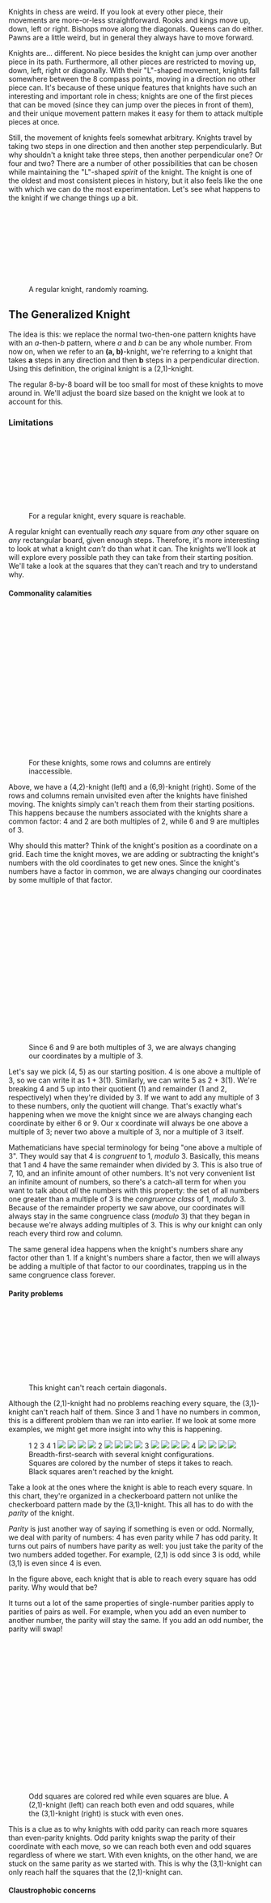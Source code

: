 Knights in chess are weird. If you look at every other piece, their movements are more-or-less straightforward.
Rooks and kings move up, down, left or right. Bishops move along the diagonals.
Queens can do either. Pawns are a little weird, but in general they always have to move forward. 

Knights are... different. No piece besides the knight can jump over another piece in its path. Furthermore, all other 
pieces are restricted to moving up, down, left, right or diagonally. With their "L"-shaped movement, knights fall somewhere between the 8 compass points, moving in a direction no other piece can. It's because of these unique features that knights have such an interesting and important role in chess; knights are one of the 
first pieces that can be moved (since they can jump over the pieces in front of them), and their unique 
movement pattern makes it easy for them to attack multiple pieces at once.

Still, the movement of knights feels somewhat arbitrary. Knights travel by taking two steps in one direction and then another step perpendicularly. But why shouldn't a knight take three steps, then another perpendicular one? Or four and two? There are a number of other possibilities that can be chosen while maintaining the "L"-shaped *spirit* of the knight. The knight is one of the oldest and most consistent pieces in history, but it also 
feels like the one with which we can do the most experimentation. Let's see what happens to the knight if 
we change things up a bit.

<figure>
<svg id='knight-intro-animation'></svg>
<figcaption>A regular knight, randomly roaming.</figcaption>
</figure>

## The Generalized Knight

The idea is this: we replace the normal two-then-one pattern knights have with an *a*-then-*b* pattern, where *a* and *b* can be any whole number. From now on, when we refer to an **(a, b)**-knight, we're referring to a knight that takes **a** steps 
in any direction and then **b** steps in a perpendicular direction. 
Using this definition, the original knight is a (2,1)-knight.

The regular 8-by-8 board will be too small for most of these knights to move around in. We'll adjust the board size based on the knight we look at to account for this.

### Limitations

<figure>
<svg id='2-1-knight-bfs'></svg>
<figcaption>For a regular knight, every square is reachable.</figcaption>
</figure>

A regular knight can eventually reach *any* square from *any* other square on *any* rectangular board, given enough steps.
Therefore, it's more interesting to look at what a knight *can't* do than what it can. The knights we'll look at will explore every possible path they can take from their starting position. We'll take a look at the squares that they can't reach and try to understand why.

#### Commonality calamities

<figure>
<svg id='common-4-2-knight-bfs'></svg>
<svg id='common-6-9-knight-bfs'></svg>
<figcaption>For these knights, some rows and columns are entirely inaccessible.</figcaption>
</figure>

Above, we have a (4,2)-knight (left) and a (6,9)-knight (right). Some of the rows and columns remain unvisited even after the knights have finished moving. The knights simply can't reach them from their starting positions. This happens because the numbers associated with the knights share a common factor: 4 and 2 are both multiples of 2, while 6 and 9 are multiples of 3. 

Why should this matter? Think of the knight's position as a coordinate on a grid. Each time the knight moves, we are adding or subtracting the knight's numbers with the old coordinates to get new ones. Since the knight's numbers have a factor in common, we are always changing our coordinates by some multiple of that factor.

<figure>
<div class='stacked-knight-graphics'>
<svg id='common-6-9-rw'></svg>
<svg id='common-6-9-rw-text'></svg>
</div>
<figcaption>Since 6 and 9 are both multiples of 3, we are always changing our coordinates by a multiple of 3.</figcaption>
</figure>

Let's say we pick (4, 5) as our starting position. 4 is one above a multiple of 3, so we can write it as 1 + 3(1). Similarly, we can write 5 as 2 + 3(1). We're breaking 4 and 5 up into their quotient (1) and remainder (1 and 2, respectively) when they're divided by 3. If we want to add any multiple of 3 to these numbers, only the quotient will change. That's exactly what's happening when we move the knight since we are always changing each coordinate by either 6 or 9. Our x coordinate will always be one above a multiple of 3; never two above a multiple of 3, nor a multiple of 3 itself. 

Mathematicians have special terminology for being "one above a multiple of 3". They would say that 4 is *congruent* to 1, *modulo* 3. Basically, this means that 1 and 4 have the same remainder when divided by 3. This is also true of 7, 10, and an infinite amount of other numbers. It's not very convenient list an infinite amount of numbers, so there's a catch-all term for when you want to talk about *all* the numbers with this property: the set of all numbers one greater than a multiple of 3 is the *congruence class* of 1, *modulo* 3. Because of the remainder property we saw above, our coordinates will always stay in the same congruence class (*modulo* 3) that they began in because we're always adding multiples of 3. This is why our knight can only reach every third row and column.

The same general idea happens when the knight's numbers share any factor other than 1. If a knight's numbers share a factor, then we will always be adding a multiple of that factor to our coordinates, trapping us in the same congruence class forever.

#### Parity problems

<figure>
<svg id='parity-3-1-knight-bfs'></svg>
<figcaption>This knight can't reach certain diagonals.</figcaption>
</figure>

Although the (2,1)-knight had no problems reaching every square, the (3,1)-knight can't reach half of them. Since 3 and 1 have no numbers in common, this is a different problem than we ran into earlier. If we look at some more examples, we might get more insight into why this is happening. 

<figure>
<div id='parity-grid'>
    <span></span>
    <span>1</span>
    <span>2</span>
    <span>3</span>
    <span>4</span>
    <span></span>
    <span>1</span>
    <img src="/images/knight/1-1.png"></img>
    <img src="/images/knight/1-2.png"></img>
    <img src="/images/knight/1-3.png"></img>
    <img src="/images/knight/1-4.png"></img>
    <span></span>
    <span>2</span>
    <img src="/images/knight/1-2.png"></img>
    <img src="/images/knight/2-2.png"></img>
    <img src="/images/knight/2-3.png"></img>
    <img src="/images/knight/2-4.png"></img>
    <span></span>
    <span>3</span>
    <img src="/images/knight/1-3.png"></img>
    <img src="/images/knight/2-3.png"></img>
    <img src="/images/knight/3-3.png"></img>
    <img src="/images/knight/3-4.png"></img>
    <span></span>
    <span>4</span>
    <img src="/images/knight/1-4.png"></img>
    <img src="/images/knight/2-4.png"></img>
    <img src="/images/knight/3-4.png"></img>
    <img src="/images/knight/4-4.png"></img>
    <span></span>
</div>
<figcaption>Breadth-first-search with several knight configurations. Squares are colored by the number of steps it takes to reach. Black squares aren't reached by the knight.</figcaption>
</figure>

Take a look at the ones where the knight is able to reach every square. In this chart, they're organized in a checkerboard pattern not unlike the checkerboard pattern made by the (3,1)-knight. This all has to do with the *parity* of the knight.

*Parity* is just another way of saying if something is even or odd. Normally, we deal with parity of numbers: 4 has even parity while 7 has odd parity. It turns out pairs of numbers have parity as well: you just take the parity of the two numbers added together. For example, (2,1) is odd since 3 is odd, while (3,1) is even since 4 is even.

In the figure above, each knight that is able to reach every square has odd parity. Why would that be?

It turns out a lot of the same properties of single-number parities apply to parities of pairs as well. For example, when you add an even number to another number, the parity will stay the same. If you add an odd number, the parity will swap!

<figure>
<svg id='parity-2-1-rw'></svg>
<svg id='parity-3-1-rw'></svg>
<figcaption>Odd squares are colored red while even squares are blue. A (2,1)-knight (left) can reach both even and odd squares, while the (3,1)-knight (right) is stuck with even ones.</figcaption>
</figure>

This is a clue as to why knights with odd parity can reach more squares than even-parity knights. Odd parity knights swap the parity of their coordinate with each move, so we can reach both even and odd squares regardless of where we start. With even knights, on the other hand, we are stuck on the same parity as we started with. This is why the (3,1)-knight can only reach half the squares that the (2,1)-knight can.

#### Claustrophobic concerns

<figure>
<svg id='5-2-knight-bfs'></svg>
<svg id='8-17-knight-bfs'></svg>
<figcaption>These knights have inaccessible squares in the middle.</figcaption>
</figure>

Everything we've talked about to this point would hold true regardless of the board size. But in some situations, we get interesting patterns if the knight is just a little too big for the board. In these cases, squares in the middle become impossible to reach because the knight can't maneuver tightly enough in the small spaces.

I don't have any insight for explaining when patterns like these will occur. If you have any ideas, let me know!

The animations are reminiscent of the [bouncing DVD logo](https://www.youtube.com/watch?v=QOtuX0jL85Y), though.

### Reaching every square

Generalizing knights thus far has been unsuccessful. Because many of our generalized knights are unable to reach some of the squares, they have been rendered much less useful on the chessboard. Only *(a,b)*-knights that meet a very specific set of criteria can reach every square:

- *a* and *b* must not share any factors
- *a + b* must be odd
- *a* and *b* can't be too big relative to the size of the board

However, it turns out a small tweak to the board itself will allow any of the limited knights we've discussed to reach any square.

#### When in doubt, take the modulus

The modulus operation is another name for the process of taking the remainder of one number divided by another. We've already talked a little bit about the modulus when we looked at knights that shared common factors. In that context, we saw how knights with common factors would miss some rows and columns because they were restricted to the same congruence class: the coordinates always had the same remainder when divided by the common factor.

The most common place to encounter the modulus outside of a math classroom is on a wall clock. If it's 10 o'clock and you wait 3 hours, it'll be 1 o'clock. We're taking the modulus with respect to 12 after we add 3 hours. After 12, the hours wrap back around to 1. Effectively, the modulus makes numbers wrap around to 0 in a cyclical manner.

We can also use the modulus in the context of the knight's coordinates. Instead of preventing the knight from moving past the board's boundary, what if we allowed the knight to wrap around to the other side of the board? To do so, we could first add the knight's coordinates, like before. To get the knight's final position, we can take the modulus of the resulting coordinates with respect to the board's size to ensure that the new coordinates are within the board's boundary. This has the effect of making the knight wrap around the board as it moves.

It's not immediately clear how the modulus will help us solve the problems we had with the knight. First, let's answer a simpler question from the 1D case: what happens if we repeatedly add 3 hours on a regular wall clock? It turns out we'll only see 4 different times. On the other hand, if our wall clock had 11 hours instead of 12, we would eventually see all the hours.

<figure>
<svg id='clock-12'></svg>
<svg id='clock-11'></svg>
<figcaption>Each step adds three hours to the time. On the left, the clock has 12 hours while the one on the right has 11. If the size of step we take shares factors with the modulus we use, we won't be able to reach some numbers.</figcaption>
</figure>

The difference between the two cases is that 12 and 3 share a common factor but 11 and 3 don't. This is similar to the common factor problem we saw earlier: sharing factors causes some numbers to be skipped. However, if we make sure that the number we take the modulus with doesn't share factors with our knight, we should be able to reach every square. By picking a prime number, like 11, we can guarantee that no knight will have a shared factor with it.

So long as the prime we pick is odd, we'll also solve our parity problem. Adding two even numbers can result in an odd number if the numbers we add are large enough to cause a wrap-around. Suppose we pick 7 for our modulus. Normally, 4 + 4 = 8, which is even as expected. However, 8 is congruent to 1 *modulo* 7, and 1 is an odd number. If we add 4 and 4 modulo 7, we actually get an odd result by adding even numbers. Before, we saw issues with even knights because there was no way of changing parities by adding even numbers. With the modulus, we now have a way of getting an odd number by adding two evens.

Finally, our spatial constraint problem should be solved as well, albeit for a less interesting reason: the modulus removes the boundaries at the edge of the board by allowing knights to wrap around to the other side. With no spatial constraints, the knight is able to reach every square on the board.

<figure>
<svg id='fix-4-2'></svg>
<svg id='fix-3-1'></svg>
<svg id='fix-5-2'></svg>
<figcaption>The same boards that gave us problems earlier, this time on a 7 by 7 grid using the modulus to compute coordinates. Since 7 is prime, we can reach every square with any knight we choose.</figcaption>
</figure>

It turns out the secret to unlocking the potential of a generalized knight is to extend our idea of the board as well. What we're left with doesn't very closely resemble chess, but it does generate some pretty pictures.

### Further reading

- [Tom7's chess](http://tom7.org/chess/): some awesome chess-related explorations that inspired me to write this post
- [Generalized knight’s tours on rectangular chessboards](https://core.ac.uk/download/pdf/82621071.pdf): more fun with generalized knights
- [Modular arithmetic](https://en.wikipedia.org/wiki/Modular_arithmetic): some more detailed mathematical explanations of modular arithmetic
- [Cryptonomicon, by Neal Stephenson](https://en.wikipedia.org/wiki/Cryptonomicon): excellent book that contains descriptions of modular arithmetic as it applies to cryptography
